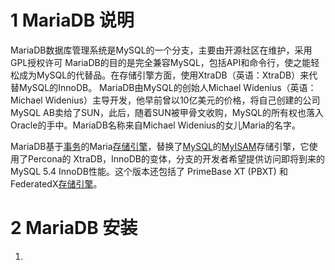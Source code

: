 # 1 MariaDB 说明
MariaDB数据库管理系统是MySQL的一个分支，主要由开源社区在维护，采用GPL授权许可 MariaDB的目的是完全兼容MySQL，包括API和命令行，使之能轻松成为MySQL的代替品。在存储引擎方面，使用XtraDB（英语：XtraDB）来代替MySQL的InnoDB。 MariaDB由MySQL的创始人Michael Widenius（英语：Michael Widenius）主导开发，他早前曾以10亿美元的价格，将自己创建的公司MySQL AB卖给了SUN，此后，随着SUN被甲骨文收购，MySQL的所有权也落入Oracle的手中。MariaDB名称来自Michael Widenius的女儿Maria的名字。

MariaDB基于[事务](https://baike.baidu.com/item/%E4%BA%8B%E5%8A%A1/5945882)的Maria[存储引擎](https://baike.baidu.com/item/%E5%AD%98%E5%82%A8%E5%BC%95%E6%93%8E/8969956)，替换了[MySQL](https://baike.baidu.com/item/MySQL)的[MyISAM](https://baike.baidu.com/item/MyISAM)存储引擎，它使用了Percona的 XtraDB，InnoDB的变体，分支的开发者希望提供访问即将到来的MySQL 5.4 InnoDB性能。这个版本还包括了 PrimeBase XT (PBXT) 和 FederatedX[存储引擎](https://baike.baidu.com/item/%E5%AD%98%E5%82%A8%E5%BC%95%E6%93%8E)。

# 2 MariaDB 安装
1. 
<!--stackedit_data:
eyJoaXN0b3J5IjpbMTU2NDc4MTExN119
-->